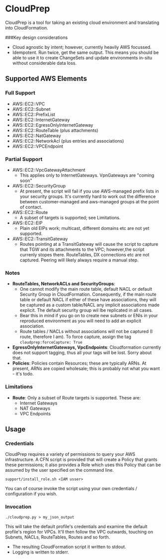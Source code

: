 # CloudPrep

CloudPrep is a tool for taking an existing cloud environment and translating into CloudFormation.

###Key design considerations
* Cloud agnostic by intent; however, currently heavily AWS focussed.
* Idempotent.  Run twice, get the same output.  This means you should be able to use it to create ChangeSets and update
  environments in-situ without considerable data loss.

## Supported AWS Elements
 
### Full Support
* AWS::EC2::VPC
* AWS::EC2::Subnet
* AWS::EC2::PrefixList
* AWS::EC2::InternetGateway
* AWS::EC2::EgressOnlyInternetGateway
* AWS::EC2::RouteTable (plus attachments)
* AWS::EC2::NatGateway
* AWS::EC2::NetworkAcl (plus entries and associations)
* AWS::EC2::VPCEndpoint

### Partial Support
* AWS::EC2::VpcGatewayAttachment
  * This applies only to InternetGateways.  VpnGateways are "coming soon"
* AWS::EC2::SecurityGroup
  * At present, the script will fail if you use AWS-managed prefix lists in your security groups.  It's currently hard
    to work out the difference between customer-managed and aws-managed groups at the point of contact.
* AWS::EC2::Route
  * A subset of targets is supported; see Limitations.
* AWS::EC2::EIP
  * Plain old EIPs work; multicast, different domains etc are not yet supported.
* AWS::EC2::TransitGateway
  * Routes pointing at a TransitGateway will cause the script to capture that TGW and its attachments to the VPC;
    however,the script currenly stopes there. RouteTables, DX connections etc are not captured.  Peering will likely
    always require a manual step.  

### Notes
* **RouteTables, NetworkACLs and SecurityGroups**: 
  * One cannot modify the main route table, default NACL or default Security Group in CloudFormation.  Consequently, 
    if the main route table or default NACL if either of these have associations, they will be captured as a custom 
    table/NACL any implicit associations made explicit.  The default security group wil lbe replicated in all cases. 
  * Bear this in mind if you go on to create new subnets or ENIs in your reproduced environment as you will need to 
    add an explicit association.
  * Route tables / NACLs without associations will not be captured (I route, therefore I am).  To force capture, assign
    the tag `cloudprep:forceCapture: True`
* **EgressOnlyInternetGateways, VpcEndpoints**: Cloudformation currently does not support tagging, thus all your tags
  will be lost.  Sorry about that.
* **Policies**: Policies contain Resources; these are typically ARNs.  At present, ARNs are copied wholesale; this is
  probably not what you want - it's todo.
  

### Limitations

* **Route**: Only a subset of Route targets is supported.  These are:
  * Internet Gateways
  * NAT Gateways
  * VPC Endpoints


## Usage

### Credentials

CloudPrep requires a variety of permissions to query your AWS infrastructure.  A CFN script is provided that will 
create a Policy that grants these permissions; it also provides a Role which uses this Policy that can be assumed by
the user specified on the command line.

```commandline
support/install_role.sh <IAM usser>
```

You can of course invoke the script using your own credentials / configuration if you wish.

### Invocation

```commandline
./cloudprep.py > my_json_output
```

This will take the default profile's credentials and examine the default profile's region for VPCs.  It'll then follow
the VPC outwards, touching on Subnets, NACLs, RouteTables, Routes and so forth.

* The resulting CloudFormation script it written to stdout.  
* Logging is written to stderr.